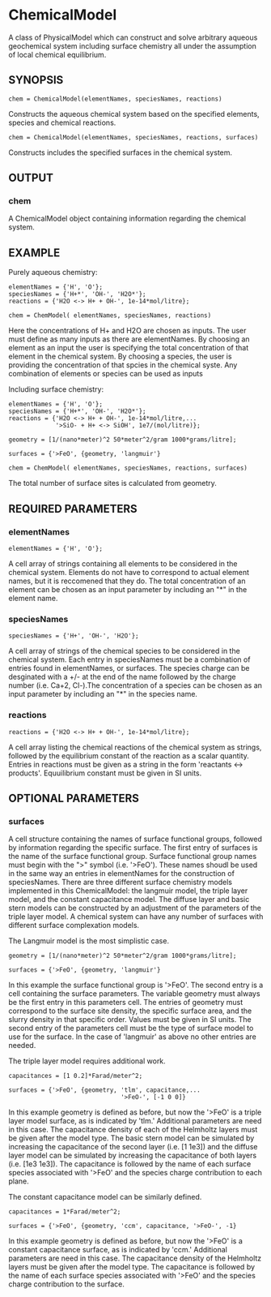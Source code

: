 # ChemicalModel

A class of PhysicalModel which can construct and solve
arbitrary aqueous geochemical system including surface chemistry
all under the assumption of local chemical equilibrium. 

## SYNOPSIS
~~~~
chem = ChemicalModel(elementNames, speciesNames, reactions)
~~~~

Constructs the aqueous chemical system based on the specified elements, species and chemical reactions. 

~~~~
chem = ChemicalModel(elementNames, speciesNames, reactions, surfaces)
~~~~

Constructs includes the specified surfaces in the chemical system.

## OUTPUT

### chem
A ChemicalModel object containing information regarding the chemical system.

## EXAMPLE 

Purely aqueous chemistry:
~~~~
elementNames = {'H', 'O'};
speciesNames = {'H+*', 'OH-', 'H2O*'};
reactions = {'H2O <-> H+ + OH-', 1e-14*mol/litre};

chem = ChemModel( elementNames, speciesNames, reactions)
~~~~
Here the concentrations of H+ and H2O are chosen as inputs. The user must
define as many inputs as there are elementNames. By choosing an element
as an input the user is specifying the total concentration of that element
in the chemical system. By choosing a species, the user is providing the
concentration of that spcies in the chemical syste. Any combination of
elements or species can be used as inputs


Including surface chemistry:
~~~~
elementNames = {'H', 'O'};
speciesNames = {'H+*', 'OH-', 'H2O*'};
reactions = {'H2O <-> H+ + OH-', 1e-14*mol/litre,...
             '>SiO- + H+ <-> SiOH', 1e7/(mol/litre)};

geometry = [1/(nano*meter)^2 50*meter^2/gram 1000*grams/litre];

surfaces = {'>FeO', {geometry, 'langmuir'}

chem = ChemModel( elementNames, speciesNames, reactions, surfaces)
~~~~
The total number of surface sites is calculated from geometry.

## REQUIRED PARAMETERS

### elementNames  

~~~~
elementNames = {'H', 'O'};
~~~~
A cell array of strings containing all
elements to be considered in the chemical system. 
Elements do not have to correspond to actual element names,
but it is reccomened that they do. The total concentration of an element
can be chosen as an input parameter by including an "*" in the element name.

### speciesNames

~~~~
speciesNames = {'H+', 'OH-', 'H2O'};
~~~~
A cell array of strings of the chemical
species to be considered in the chemical system. Each 
entry in speciesNames must be a combination of
entries found in elementNames, or surfaces. The species
charge can be desginated with a +/- at the end of the
name followed by the charge number (i.e. Ca+2, Cl-).The concentration
of a species can be chosen as an input parameter by including an "*" 
in the species name.


### reactions

~~~~
reactions = {'H2O <-> H+ + OH-', 1e-14*mol/litre};
~~~~
A cell array listing the chemical
reactions of the chemical system as strings, followed
by the equilibrium constant of the reaction as a scalar
quantity. Entries in reactions must be given as a
string in the form 'reactants <-> products'. 
Equuilibrium constant must be given in SI units.

## OPTIONAL PARAMETERS

### surfaces            
A cell structure containing the names
of surface functional groups, followed by information
regarding the specific surface. The first entry of
surfaces is the name of the surface functional group.
Surface functional group names must begin with the ">"
symbol (i.e. '>FeO'). These names shoudl be used in the same
way an entries in elementNames for the construction of
speciesNames. There are three different surface
chemistry models implemented in this ChemicalModel: the
langmuir model, the triple layer model, and the
constant capacitance model. The diffuse layer and basic
stern models can be constructed by an adjustment of the
parameters of the triple layer model. A chemical system
can have any number of surfaces with different surface
complexation models.

The Langmuir model is the most simplistic case.

~~~~
geometry = [1/(nano*meter)^2 50*meter^2/gram 1000*grams/litre];

surfaces = {'>FeO', {geometry, 'langmuir'}
~~~~

In this example the surface functional group is
'>FeO'. The second entry is a cell containing the
surface parameters. The variable geometry must
always be the first entry in this parameters cell.
The entries of geometry must correspond to the
surface site density, the specific surface area, and
the slurry density in that specific order. Values
must be given in SI units. The second entry of the
parameters cell must be the type of surface model to
use for the surface. In the case of 'langmuir' as above
no other entries are needed. 

The triple layer model requires additional work.

~~~~
capacitances = [1 0.2]*Farad/meter^2;

surfaces = {'>FeO', {geometry, 'tlm', capacitance,...
                               '>FeO-', [-1 0 0]}
~~~~

In this example geometry is defined as before, but now
the '>FeO' is a triple layer model surface, as is
indicated by 'tlm.' Additional parameters are need in
this case. The capacitance density of each of the
Helmholtz layers must be given after the model type.
The basic stern model can be simulated by increasing
the capacitance of the second layer (i.e. [1 1e3]) and
the diffuse layer model can be simulated by increasing
the capacitance of both layers (i.e. [1e3 1e3]). The
capacitance is followed by the name of each surface
species associated with '>FeO' and the species charge
contribution to each plane. 

The constant capacitance model can be similarly
defined.

~~~~
capacitances = 1*Farad/meter^2;

surfaces = {'>FeO', {geometry, 'ccm', capacitance, '>FeO-', -1}
~~~~

In this example geometry is defined as before, but now
the '>FeO' is a constant capacitance surface, as is
indicated by 'ccm.' Additional parameters are need in
this case. The capacitance density of the
Helmholtz layers must be given after the model type.
The capacitance is followed by the name of each surface
species associated with '>FeO' and the species charge
contribution to the surface.       